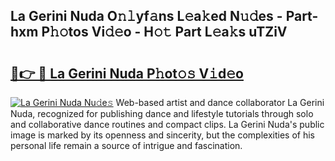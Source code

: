 ## La Gerini Nuda O𝚗𝚕yf𝚊ns L𝚎a𝚔ed N𝚞𝚍es - Part-hxm P𝚑𝚘tos Vi𝚍𝚎o - H𝚘𝚝 Part L𝚎a𝚔s uTZiV

# <h2><a href="http://kfaitrb.oniu.top/?m=La+Gerini+Nuda">🔗👉 🔴 La Gerini Nuda P𝚑ot𝚘𝚜 V𝚒d𝚎o</a></h2>

[![La Gerini Nuda Nu𝚍e𝚜](https://i.imgur.com/0qMVB7G.gif)](http://kfaitrb.oniu.top/?m=La+Gerini+Nuda)
Web-based artist and dance collaborator La Gerini Nuda, recognized for publishing dance and lifestyle tutorials through solo and collaborative dance routines and compact clips. La Gerini Nuda's public image is marked by its openness and sincerity, but the complexities of his personal life remain a source of intrigue and fascination.  
